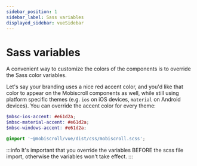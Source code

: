 ```yaml
---
sidebar_position: 1
sidebar_label: Sass variables
displayed_sidebar: vueSidebar
---
```


# Sass variables

A convenient way to customize the colors of the components is to override the Sass color variables.

Let's say your branding uses a nice red accent color, and you'd like that color to appear on the Mobiscroll components as well,
while still using platform specific themes (e.g. `ios` on iOS devices, `material` on Android devices).
You can override the accent color for every theme:

```scss
$mbsc-ios-accent: #e61d2a;
$mbsc-material-accent: #e61d2a;
$mbsc-windows-accent: #e61d2a;

@import '~@mobiscroll/vue/dist/css/mobiscroll.scss';
```

:::info
It's important that you override the variables BEFORE the scss file import, otherwise the variables won't take effect.
:::
